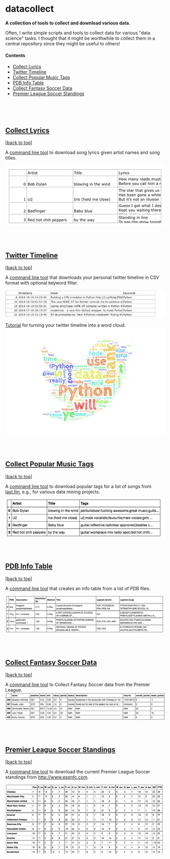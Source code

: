 # datacollect


**A collection of tools to collect and download various data.**

Often, I write simple scripts and tools to collect data for various "data science" tasks. I thought that it might be worthwhile to collect them in a central repository since they might be useful to others!

#### Contents
- [Collect Lyrics](./collect_lyrics)
- [Twitter Timeline](./twitter_timeline)
- [Collect Popular Music Tags](./collect_music_tags)
- [PDB Info Table](./pdb_infotable)
- [Collect Fantasy Soccer Data](./collect_fantasysoccer)
- [Premier League Soccer Standings](./epl_standings)
<br>
<br>
<br>

## [Collect Lyrics](./collect_lyrics)

[[back to top](#contents)]

A [command line tool](./collect_lyrics) to download song lyrics given artist names and song titles. 

![](./collect_lyrics/images/example_out.png)

<br>
<br>

## [Twitter Timeline](./twitter_timeline)
[[back to top](#contents)]

A [command line tool](./twitter_timeline) that downloads your personal twitter timeline in CSV format with optional keyword filter.

![](./twitter_timeline/images/python_tweets.png)

[Tutorial](http://nbviewer.ipython.org/github/rasbt/datacollect/blob/master/dataviz/twitter_cloud/twitter_wordcloud.ipynb) for turning your twitter timeline into a word cloud.
![](./dataviz/twitter_cloud/my_twitter_wordcloud_2_lowres.jpg)

<br>
<br>

## [Collect Popular Music Tags](./collect_music_tags)
[[back to top](#contents)]

A [command line tool](./collect_music_tags) to download popular tags for a list of songs from [last.fm](http://www.last.fm), e.g., for various data mining projects.

![](./collect_music_tags/images/example.png)

<br>
<br>

## [PDB Info Table](./pdb_infotable)
[[back to top](#contents)]

A [command line tool](./pdb_infotable) that creates an info table from a list of PDB files.

![](./pdb_infotable/images/example.png)


<br>
<br>

## [Collect Fantasy Soccer Data](./collect_fantasysoccer)
[[back to top](#contents)]

A [command line tool](./collect_fantasysoccer) to Collect Fantasy Soccer data  from the Premier League.
![](./collect_fantasysoccer/images/example_table.png)


<br>
<br>

## [Premier League Soccer Standings](./epl_standings)
[[back to top](#contents)]

A [command line tool](./epl_standings)  to download the current Premier League Soccer standings from http://www.espnfc.com.

![](./epl_standings/images/example_table.png)
